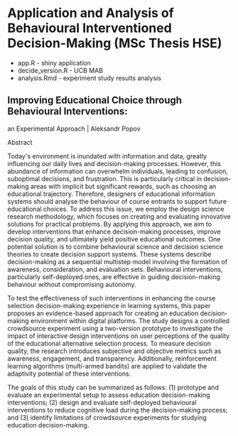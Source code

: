 # Application and Analysis of Behavioural Interventioned Decision-Making (MSc Thesis HSE)

* app.R - shiny application
* decide_version.R - UCB MAB
* analysis.Rmd - experiment study results analysis

## Improving Educational Choice through Behavioural Interventions:
an Experimental Approach | Aleksandr Popov

Abstract

Today's environment is inundated with information and data, greatly influencing our daily lives and decision-making processes. However, this abundance of information can overwhelm individuals, leading to confusion, suboptimal decisions, and frustration. This is particularly critical in decision-making areas with implicit but significant rewards, such as choosing an educational trajectory. Therefore, designers of educational information systems should analyse the behaviour of course entrants to support future educational choices. To address this issue, we employ the design science research methodology, which focuses on creating and evaluating innovative solutions for practical problems. By applying this approach, we aim to develop interventions that enhance decision-making processes, improve decision quality, and ultimately yield positive educational outcomes. One potential solution is to combine behavioural science and decision science theories to create decision support systems. These systems describe decision-making as a sequential multistep model involving the formation of awareness, consideration, and evaluation sets. Behavioural interventions, particularly self-deployed ones, are effective in guiding decision-making behaviour without compromising autonomy. 

To test the effectiveness of such interventions in enhancing the course selection decision-making experience in learning systems, this paper proposes an evidence-based approach for creating an education decision-making environment within digital platforms. The study designs a controlled crowdsource experiment using a two-version prototype to investigate the impact of interactive design interventions on user perceptions of the quality of the educational alternative selection process. To measure decision quality, the research introduces subjective and objective metrics such as awareness, engagement, and transparency. Additionally, reinforcement learning algorithms (multi-armed bandits) are applied to validate the adaptivity potential of these interventions. 

The goals of this study can be summarized as follows: (1) prototype and evaluate an experimental setup to assess education decision-making interventions; (2) design and evaluate self-deployed behavioural interventions to reduce cognitive load during the decision-making process; and (3) identify limitations of crowdsource experiments for studying education decision-making.
